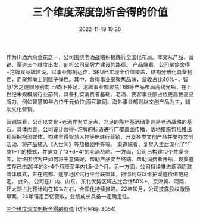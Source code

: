 ﻿---
title: 三个维度深度剖析舍得的价值
date: 2022-11-19 19:26
tags:
- 舍得酒业
updated: 1970-01-01 08:00:00
---

作为川酒六朵金花之一，公司围绕老酒战略积极践行全国化布局。本文从产品、营销、渠道三个维度出发，剖析公司品牌力建设的路径。
产品端看，公司聚焦舍得+沱牌双品牌建设，以事业部制运作，SKU已实现全价位覆盖，结构分散化具备韧性，而聚焦向上则赋予弹性。其中，舍得事业部聚焦品味，营收占比40%+，智慧/舍之道则分别向上/向下补足。沱牌事业部聚焦T68等产品布局高线光瓶，在上世纪末规模居行业前列，具备扎实消费者基础。老酒、要客事业部占位更高拔高品牌力，例如智慧10年占位千元价位;而互联网、海外事业部则以文创产品为主，辅助文化营销。
<!-- more -->
营销端看，公司以文化+老酒作为立足点，充足的陈年基酒储备则是老酒战略的基石。具体而言，公司设计舍得+沱牌的标语进行广覆盖面传播，落地措施包括推出视频拥抱流媒体、构建舍得智慧人物等IP进行营销、开发各类文创产品并举办文创活动、将产品植入《人世间》等热播剧中等等。
渠道端看，复星入主后深化了“厂商1+1”的模式，并确立了“3+6+4”的老酒战略。一方面，公司已构建10个共享仓库，始终围绕客户如何将生意做好，帮助产品卖至终端、帮助消费者开瓶，现渠道库存已由20年的3~4个月降至年内1.5~2个月。另一方面，公司持续推进烟酒店联盟体模式，并在成都、遂宁地区试行平台联盟体，捆绑利益以维护渠道价值链稳定。
此外，公司在川内、山东、东北优势区域占比合计50%+，京津冀、河南、环太湖占比预计均在10%左右，全国化持续推进。22年10月，公司披露股权激励草案，24年锚定百亿营收，业绩成长具备一定确定性。

[三个维度深度剖析舍得的价值](https://url12.ctfile.com/f/3948612-727980220-9eb6f3?p=3054)
(访问密码: 3054)
